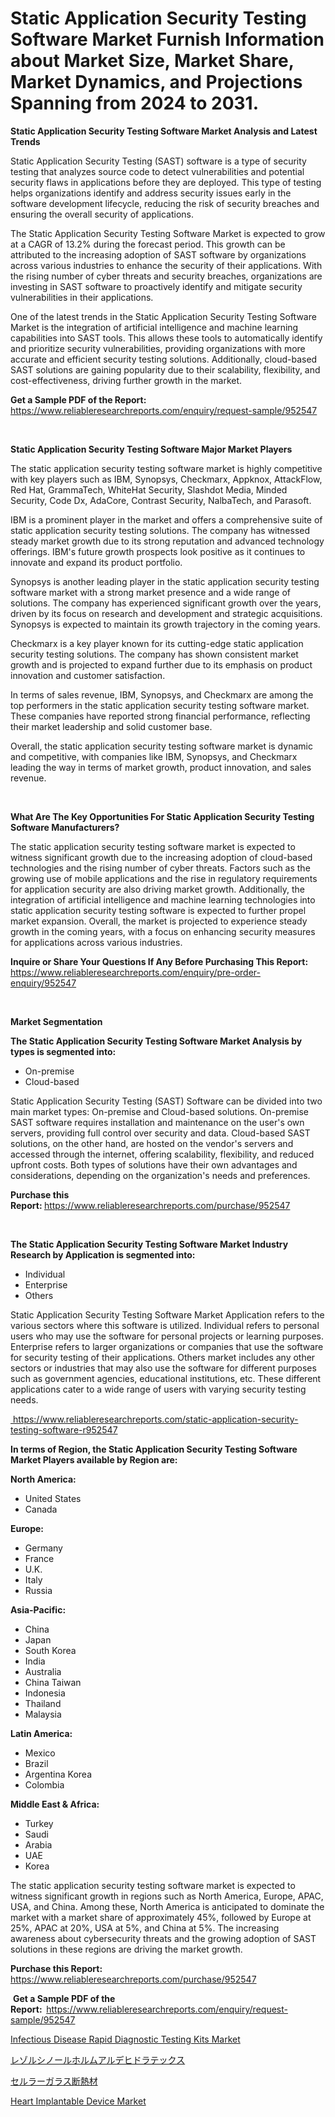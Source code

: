 <p><h1>Static Application Security Testing Software Market Furnish Information about Market Size, Market Share, Market Dynamics, and Projections Spanning from 2024 to 2031.</h1></p><p><strong>Static Application Security Testing Software Market Analysis and Latest Trends</strong></p>
<p><p>Static Application Security Testing (SAST) software is a type of security testing that analyzes source code to detect vulnerabilities and potential security flaws in applications before they are deployed. This type of testing helps organizations identify and address security issues early in the software development lifecycle, reducing the risk of security breaches and ensuring the overall security of applications.</p><p>The Static Application Security Testing Software Market is expected to grow at a CAGR of 13.2% during the forecast period. This growth can be attributed to the increasing adoption of SAST software by organizations across various industries to enhance the security of their applications. With the rising number of cyber threats and security breaches, organizations are investing in SAST software to proactively identify and mitigate security vulnerabilities in their applications.</p><p>One of the latest trends in the Static Application Security Testing Software Market is the integration of artificial intelligence and machine learning capabilities into SAST tools. This allows these tools to automatically identify and prioritize security vulnerabilities, providing organizations with more accurate and efficient security testing solutions. Additionally, cloud-based SAST solutions are gaining popularity due to their scalability, flexibility, and cost-effectiveness, driving further growth in the market.</p></p>
<p><strong>Get a Sample PDF of the Report:&nbsp;</strong> <a href="https://www.reliableresearchreports.com/enquiry/request-sample/952547">https://www.reliableresearchreports.com/enquiry/request-sample/952547</a></p>
<p>&nbsp;</p>
<p><strong>Static Application Security Testing Software Major Market Players</strong></p>
<p><p>The static application security testing software market is highly competitive with key players such as IBM, Synopsys, Checkmarx, Appknox, AttackFlow, Red Hat, GrammaTech, WhiteHat Security, Slashdot Media, Minded Security, Code Dx, AdaCore, Contrast Security, NalbaTech, and Parasoft.</p><p>IBM is a prominent player in the market and offers a comprehensive suite of static application security testing solutions. The company has witnessed steady market growth due to its strong reputation and advanced technology offerings. IBM's future growth prospects look positive as it continues to innovate and expand its product portfolio.</p><p>Synopsys is another leading player in the static application security testing software market with a strong market presence and a wide range of solutions. The company has experienced significant growth over the years, driven by its focus on research and development and strategic acquisitions. Synopsys is expected to maintain its growth trajectory in the coming years.</p><p>Checkmarx is a key player known for its cutting-edge static application security testing solutions. The company has shown consistent market growth and is projected to expand further due to its emphasis on product innovation and customer satisfaction.</p><p>In terms of sales revenue, IBM, Synopsys, and Checkmarx are among the top performers in the static application security testing software market. These companies have reported strong financial performance, reflecting their market leadership and solid customer base.</p><p>Overall, the static application security testing software market is dynamic and competitive, with companies like IBM, Synopsys, and Checkmarx leading the way in terms of market growth, product innovation, and sales revenue.</p></p>
<p>&nbsp;</p>
<p><strong>What Are The Key Opportunities For Static Application Security Testing Software Manufacturers?</strong></p>
<p><p>The static application security testing software market is expected to witness significant growth due to the increasing adoption of cloud-based technologies and the rising number of cyber threats. Factors such as the growing use of mobile applications and the rise in regulatory requirements for application security are also driving market growth. Additionally, the integration of artificial intelligence and machine learning technologies into static application security testing software is expected to further propel market expansion. Overall, the market is projected to experience steady growth in the coming years, with a focus on enhancing security measures for applications across various industries.</p></p>
<p><strong>Inquire or Share Your Questions If Any Before Purchasing This Report:</strong> <a href="https://www.reliableresearchreports.com/enquiry/pre-order-enquiry/952547">https://www.reliableresearchreports.com/enquiry/pre-order-enquiry/952547</a></p>
<p>&nbsp;</p>
<p><strong>Market Segmentation</strong></p>
<p><strong>The Static Application Security Testing Software Market Analysis by types is segmented into:</strong></p>
<p><ul><li>On-premise</li><li>Cloud-based</li></ul></p>
<p><p>Static Application Security Testing (SAST) Software can be divided into two main market types: On-premise and Cloud-based solutions. On-premise SAST software requires installation and maintenance on the user's own servers, providing full control over security and data. Cloud-based SAST solutions, on the other hand, are hosted on the vendor's servers and accessed through the internet, offering scalability, flexibility, and reduced upfront costs. Both types of solutions have their own advantages and considerations, depending on the organization's needs and preferences.</p></p>
<p><strong>Purchase this Report:&nbsp;</strong><a href="https://www.reliableresearchreports.com/purchase/952547">https://www.reliableresearchreports.com/purchase/952547</a></p>
<p>&nbsp;</p>
<p><strong>The Static Application Security Testing Software Market Industry Research by Application is segmented into:</strong></p>
<p><ul><li>Individual</li><li>Enterprise</li><li>Others</li></ul></p>
<p><p>Static Application Security Testing Software Market Application refers to the various sectors where this software is utilized. Individual refers to personal users who may use the software for personal projects or learning purposes. Enterprise refers to larger organizations or companies that use the software for security testing of their applications. Others market includes any other sectors or industries that may also use the software for different purposes such as government agencies, educational institutions, etc. These different applications cater to a wide range of users with varying security testing needs.</p></p>
<p><a href="https://www.reliableresearchreports.com/static-application-security-testing-software-r952547">&nbsp;https://www.reliableresearchreports.com/static-application-security-testing-software-r952547</a></p>
<p><strong>In terms of Region, the Static Application Security Testing Software Market Players available by Region are:</strong></p>
<p>
    <p> <strong> North America: </strong>
        <ul>
            <li>United States</li>
            <li>Canada</li>
        </ul>
        </p> 
    <p> <strong> Europe: </strong>
        <ul>
            <li>Germany</li>
            <li>France</li>
            <li>U.K.</li>
            <li>Italy</li>
            <li>Russia</li>
        </ul>
        </p> 
    <p> <strong> Asia-Pacific: </strong>
        <ul>
            <li>China</li>
            <li>Japan</li>
            <li>South Korea</li>
            <li>India</li>
            <li>Australia</li>
            <li>China Taiwan</li>
            <li>Indonesia</li>
            <li>Thailand</li>
            <li>Malaysia</li>
        </ul>
        </p> 
    <p> <strong> Latin America: </strong>
        <ul>
            <li>Mexico</li>
            <li>Brazil</li>
            <li>Argentina Korea</li>
            <li>Colombia</li>
        </ul>
        </p> 
    <p> <strong> Middle East & Africa: </strong>
        <ul>
            <li>Turkey</li>
            <li>Saudi</li>
            <li>Arabia</li>
            <li>UAE</li>
            <li>Korea</li>
        </ul>
    </p>
    </p>
<p><p>The static application security testing software market is expected to witness significant growth in regions such as North America, Europe, APAC, USA, and China. Among these, North America is anticipated to dominate the market with a market share of approximately 45%, followed by Europe at 25%, APAC at 20%, USA at 5%, and China at 5%. The increasing awareness about cybersecurity threats and the growing adoption of SAST solutions in these regions are driving the market growth.</p></p>
<p><strong>Purchase this Report: </strong><a href="https://www.reliableresearchreports.com/purchase/952547">https://www.reliableresearchreports.com/purchase/952547</a></p>
<p>&nbsp;<strong>Get a Sample PDF of the Report:&nbsp;&nbsp;</strong><a href="https://www.reliableresearchreports.com/enquiry/request-sample/952547">https://www.reliableresearchreports.com/enquiry/request-sample/952547</a></p>
<p><strong></strong></p>
<p><p><a href="https://www.linkedin.com/pulse/infectious-disease-rapid-diagnostic-testing-kits-market-research-oprrf">Infectious Disease Rapid Diagnostic Testing Kits Market</a></p><p><a href="https://medium.com/@rockcod61/%E3%83%AC%E3%82%BE%E3%83%AB%E3%82%B7%E3%83%8E%E3%83%BC%E3%83%AB%E3%83%9B%E3%83%AB%E3%83%A0%E3%82%A2%E3%83%AB%E3%83%87%E3%83%92%E3%83%89%E3%83%A9%E3%83%86%E3%83%83%E3%82%AF%E3%82%B9%E5%B8%82%E5%A0%B4%E5%88%86%E6%9E%90-%E3%81%9D%E3%81%AEcagr-%E5%B8%82%E5%A0%B4%E3%82%BB%E3%82%B0%E3%83%A1%E3%83%B3%E3%83%86%E3%83%BC%E3%82%B7%E3%83%A7%E3%83%B3-%E4%B8%96%E7%95%8C%E7%9A%84%E7%94%A3%E6%A5%AD%E6%A6%82%E8%A6%81-d76d525ca536">レゾルシノールホルムアルデヒドラテックス</a></p><p><a href="https://medium.com/@camilcosta76856/%E3%82%BB%E3%83%AB%E3%83%A9%E3%83%BC%E3%82%B0%E3%83%A9%E3%82%B9%E6%96%AD%E7%86%B1%E6%9D%90%E5%B8%82%E5%A0%B4%E3%81%AE%E5%B1%95%E6%9C%9B-%E7%94%A3%E6%A5%AD%E3%81%AE%E6%A6%82%E8%A6%81%E3%81%A8%E4%BA%88%E6%B8%AC-2024%E5%B9%B4%E3%81%8B%E3%82%892031%E5%B9%B4%E3%81%BE%E3%81%A7-ba9147c0e633">セルラーガラス断熱材</a></p><p><a href="https://www.linkedin.com/pulse/heart-implantable-device-market-exploring-share-trends-future-a9huf">Heart Implantable Device Market</a></p></p>
